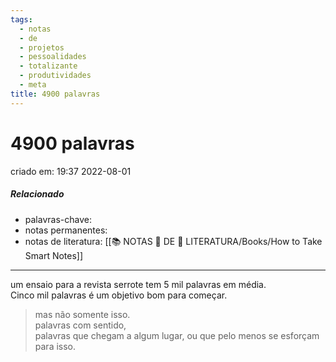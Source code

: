 ```yaml
---
tags:
  - notas
  - de
  - projetos
  - pessoalidades
  - totalizante
  - produtividades
  - meta
title: 4900 palavras
---
```


# 4900 palavras

criado em: 19:37 2022-08-01

##### Relacionado

- palavras-chave: 
- notas permanentes: 
- notas de literatura: [[📚 NOTAS 📖 DE 📘 LITERATURA/Books/How to Take Smart Notes]]

---

um ensaio para a revista serrote tem 5 mil palavras em média.  
Cinco mil palavras é um objetivo bom para começar.

>mas não somente isso.  
palavras com sentido,  
palavras que chegam a algum lugar, ou que pelo menos se esforçam para isso.
